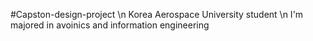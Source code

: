 #Capston-design-project \n
Korea Aerospace University student \n
I'm majored in avoinics and information engineering
